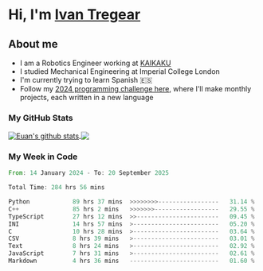 # Hi, I'm [Ivan Tregear](https://www.linkedin.com/in/ivantregear/)

## About me

* I am a Robotics Engineer working at [KAIKAKU](https://github.com/KAIKAKU-AI)
* I studied Mechanical Engineering at Imperial College London
* I'm currently trying to learn Spanish :es:
* Follow my [2024 programming challenge here](https://github.com/ITregear?tab=repositories), where I'll make monthly projects, each written in a new language


### My GitHub Stats

<a href="#my-github-stats">
  <img align="center" src="https://github-readme-stats.vercel.app/api?username=itregear&count_private=true&show_icons=true&include_all_commits=true&theme=material-palenight" alt="Euan's github stats" />
</a>

<a href="#my-github-stats">
  <img align="center" src="https://github-readme-stats.vercel.app/api/top-langs/?username=itregear&layout=compact&theme=material-palenight" />
</a>

### My Week in Code
<!--START_SECTION:waka-->

```rust
From: 14 January 2024 - To: 20 September 2025

Total Time: 284 hrs 56 mins

Python            89 hrs 37 mins  >>>>>>>>-----------------   31.14 %
C++               85 hrs 2 mins   >>>>>>>------------------   29.55 %
TypeScript        27 hrs 12 mins  >>-----------------------   09.45 %
INI               14 hrs 57 mins  >------------------------   05.20 %
C                 10 hrs 28 mins  >------------------------   03.64 %
CSV               8 hrs 39 mins   >------------------------   03.01 %
Text              8 hrs 24 mins   >------------------------   02.92 %
JavaScript        7 hrs 31 mins   >------------------------   02.61 %
Markdown          4 hrs 36 mins   -------------------------   01.60 %
```

<!--END_SECTION:waka-->
